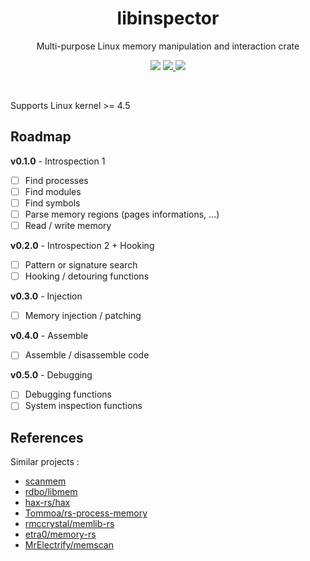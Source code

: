 <h1 align="center">libinspector</h1>
<p align="center">Multi-purpose Linux memory manipulation and interaction crate<p>
<p align="center">
    <img src="https://img.shields.io/badge/Built with Rust-grey?style=for-the-badge&logo=rust&color=%23B94700">
    <a target="_blank" href="https://github.com/standard3/libinspector/releases/">
        <img src="https://img.shields.io/github/v/release/standard3/libinspector?style=for-the-badge&color=%23DAA632&labelColor=%23B94700">
    </a>
    <img src="https://img.shields.io/github/license/standard3/libinspector?style=for-the-badge&color=%23DAA632&labelColor=%23B94700">
</p>

<br>

Supports Linux kernel >= 4.5

## Roadmap

**v0.1.0** - Introspection 1
- [ ] Find processes
- [ ] Find modules
- [ ] Find symbols
- [ ] Parse memory regions (pages informations, ...)
- [ ] Read / write memory

**v0.2.0** - Introspection 2 + Hooking
- [ ] Pattern or signature search
- [ ] Hooking / detouring functions

**v0.3.0** - Injection
- [ ] Memory injection / patching

**v0.4.0** - Assemble
- [ ] Assemble / disassemble code

**v0.5.0** - Debugging
- [ ] Debugging functions
- [ ] System inspection functions

## References

Similar projects :

- [scanmem](https://github.com/scanmem/scanmem)
- [rdbo/libmem](https://github.com/rdbo/libmem)
- [hax-rs/hax](https://github.com/hax-rs/hax)
- [Tommoa/rs-process-memory](https://github.com/Tommoa/rs-process-memory)
- [rmccrystal/memlib-rs](https://github.com/rmccrystal/memlib-rs)
- [etra0/memory-rs](https://github.com/etra0/memory-rs)
- [MrElectrify/memscan](https://github.com/MrElectrify/memscan)
